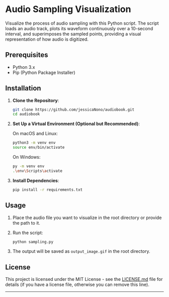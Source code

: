 # Audio Sampling Visualization

Visualize the process of audio sampling with this Python script. The script loads an audio track, plots its waveform continuously over a 10-second interval, and superimposes the sampled points, providing a visual representation of how audio is digitized.

## Prerequisites

- Python 3.x
- Pip (Python Package Installer)

## Installation

1. **Clone the Repository**:
    ```bash
    git clone https://github.com/jessicaNono/audiobook.git
    cd audiobook
    ```

2. **Set Up a Virtual Environment (Optional but Recommended)**:

    On macOS and Linux:
    ```bash
    python3 -m venv env
    source env/bin/activate
    ```

    On Windows:
    ```bash
    py -m venv env
    .\env\Scripts\activate
    ```

3. **Install Dependencies**:

    ```bash
    pip install -r requirements.txt
    ```

## Usage

1. Place the audio file you want to visualize in the root directory or provide the path to it.

2. Run the script:

    ```bash
    python sampling.py
    ```

3. The output will be saved as `output_image.gif` in the root directory.

## License

This project is licensed under the MIT License - see the [LICENSE.md](LICENSE.md) file for details (if you have a license file, otherwise you can remove this line).

---

